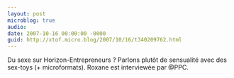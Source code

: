```yaml
---
layout: post
microblog: true
audio: 
date: 2007-10-16 00:00:00 -0000
guid: http://xtof.micro.blog/2007/10/16/t340209762.html
---
```

Du sexe sur Horizon-Entrepreneurs ? Parlons plutôt de sensualité avec des sex-toys (+ microformats). Roxane est interviewée par @PPC.
